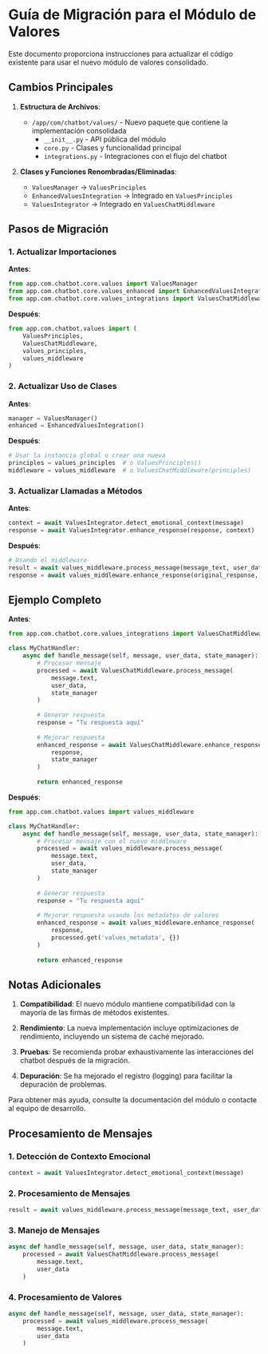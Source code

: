 # Guía de Migración para el Módulo de Valores

Este documento proporciona instrucciones para actualizar el código existente para usar el nuevo módulo de valores consolidado.

## Cambios Principales

1. **Estructura de Archivos**:
   - `/app/com/chatbot/values/` - Nuevo paquete que contiene la implementación consolidada
     - `__init__.py` - API pública del módulo
     - `core.py` - Clases y funcionalidad principal
     - `integrations.py` - Integraciones con el flujo del chatbot

2. **Clases y Funciones Renombradas/Eliminadas**:
   - `ValuesManager` → `ValuesPrinciples`
   - `EnhancedValuesIntegration` → Integrado en `ValuesPrinciples`
   - `ValuesIntegrator` → Integrado en `ValuesChatMiddleware`

## Pasos de Migración

### 1. Actualizar Importaciones

**Antes**:
```python
from app.com.chatbot.core.values import ValuesManager
from app.com.chatbot.core.values_enhanced import EnhancedValuesIntegration
from app.com.chatbot.core.values_integrations import ValuesChatMiddleware
```

**Después**:
```python
from app.com.chatbot.values import (
    ValuesPrinciples,
    ValuesChatMiddleware,
    values_principles,
    values_middleware
)
```

### 2. Actualizar Uso de Clases

**Antes**:
```python
manager = ValuesManager()
enhanced = EnhancedValuesIntegration()
```

**Después**:
```python
# Usar la instancia global o crear una nueva
principles = values_principles  # o ValuesPrinciples()
middleware = values_middleware  # o ValuesChatMiddleware(principles)
```

### 3. Actualizar Llamadas a Métodos

**Antes**:
```python
context = await ValuesIntegrator.detect_emotional_context(message)
response = await ValuesIntegrator.enhance_response(response, context)
```

**Después**:
```python
# Usando el middleware
result = await values_middleware.process_message(message_text, user_data)
response = await values_middleware.enhance_response(original_response, result['values_metadata'])
```

## Ejemplo Completo

**Antes**:
```python
from app.com.chatbot.core.values_integrations import ValuesChatMiddleware

class MyChatHandler:
    async def handle_message(self, message, user_data, state_manager):
        # Procesar mensaje
        processed = await ValuesChatMiddleware.process_message(
            message.text, 
            user_data, 
            state_manager
        )
        
        # Generar respuesta
        response = "Tu respuesta aquí"
        
        # Mejorar respuesta
        enhanced_response = await ValuesChatMiddleware.enhance_response(
            response, 
            state_manager
        )
        
        return enhanced_response
```

**Después**:
```python
from app.com.chatbot.values import values_middleware

class MyChatHandler:
    async def handle_message(self, message, user_data, state_manager):
        # Procesar mensaje con el nuevo middleware
        processed = await values_middleware.process_message(
            message.text,
            user_data,
            state_manager
        )
        
        # Generar respuesta
        response = "Tu respuesta aquí"
        
        # Mejorar respuesta usando los metadatos de valores
        enhanced_response = await values_middleware.enhance_response(
            response,
            processed.get('values_metadata', {})
        )
        
        return enhanced_response
```

## Notas Adicionales

1. **Compatibilidad**: El nuevo módulo mantiene compatibilidad con la mayoría de las firmas de métodos existentes.

2. **Rendimiento**: La nueva implementación incluye optimizaciones de rendimiento, incluyendo un sistema de caché mejorado.

3. **Pruebas**: Se recomienda probar exhaustivamente las interacciones del chatbot después de la migración.

4. **Depuración**: Se ha mejorado el registro (logging) para facilitar la depuración de problemas.

Para obtener más ayuda, consulte la documentación del módulo o contacte al equipo de desarrollo.

## Procesamiento de Mensajes

### 1. Detección de Contexto Emocional
```python
context = await ValuesIntegrator.detect_emotional_context(message)
```

### 2. Procesamiento de Mensajes
```python
result = await values_middleware.process_message(message_text, user_data)
```

### 3. Manejo de Mensajes
```python
async def handle_message(self, message, user_data, state_manager):
    processed = await ValuesChatMiddleware.process_message(
        message.text,
        user_data
    )
```

### 4. Procesamiento de Valores
```python
async def handle_message(self, message, user_data, state_manager):
    processed = await values_middleware.process_message(
        message.text,
        user_data
    )
```
